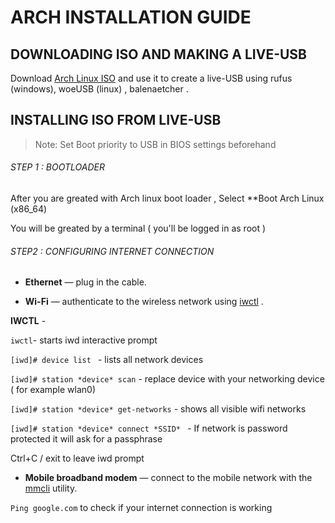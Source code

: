# ARCH INSTALLATION GUIDE

## DOWNLOADING ISO AND MAKING A LIVE-USB

Download [Arch Linux ISO](https://archlinux.org/download/) and use it to create a live-USB using rufus (windows), woeUSB (linux) , balenaetcher .

## INSTALLING ISO FROM LIVE-USB 

> Note: Set Boot priority to USB in BIOS settings beforehand 

###### STEP 1 : BOOTLOADER

After you are greated with Arch linux boot loader , Select **Boot Arch Linux (x86_64)

You will be greated by a terminal ( you'll be logged in as root )

###### STEP2 : CONFIGURING INTERNET CONNECTION 

- **Ethernet** — plug in the cable.

- **Wi-Fi** — authenticate to the wireless network using [iwctl](https://wiki.archlinux.org/title/Iwctl) .

**IWCTL** -

`iwctl`- starts iwd interactive prompt 

`[iwd]# device list ` - lists all network devices

`[iwd]# station *device* scan` - replace device with your networking device ( for example wlan0)

`[iwd]# station *device* get-networks` - shows all visible wifi networks 

`[iwd]# station *device* connect *SSID* ` - If network is password protected it will ask for a passphrase 

Ctrl+C / exit to leave iwd prompt 

- **Mobile broadband modem** — connect to the mobile network with the [mmcli](https://wiki.archlinux.org/title/Mobile_broadband_modem#ModemManager) utility.

`Ping google.com` to check if your internet connection is working 
